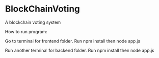 # BlockChainVoting
A blockchain voting system

How to run program:

Go to terminal for frontend folder. Run npm install then node app.js

Run another terminal for backend folder. Run npm install then node app.js
